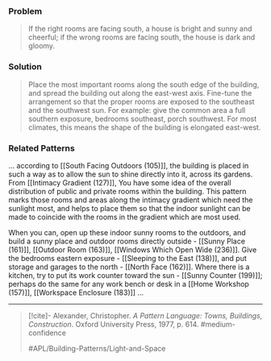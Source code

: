 ### Problem
>If the right rooms are facing south, a house is bright and sunny and cheerful; if the wrong rooms are facing south, the house is dark and gloomy.

### Solution
>Place the most important rooms along the south edge of the building, and spread the building out along the east-west axis.
>Fine-tune the arrangement so that the proper rooms are exposed to the southeast and the southwest sun. For example: give the common area a full southern exposure, bedrooms southeast, porch southwest. For most climates, this means the shape of the building is elongated east-west.


### Related Patterns
... according to [[South Facing Outdoors (105)]], the building is placed in such a way as to allow the sun to shine directly into it, across its gardens. From [[Intimacy Gradient (127)]], You have some idea of the overall distribution of public and private rooms within the building. This pattern marks those rooms and areas along the intimacy gradient which need the sunlight most, and helps to place them so that the indoor sunlight can be made to coincide with the rooms in the gradient which are most used.

When you can, open up these indoor sunny rooms to the outdoors, and build a sunny place and outdoor rooms directly outside - [[Sunny Place (161)]], [[Outdoor Room (163)]], [[Windows Which Open Wide (236)]]. Give the bedrooms eastern exposure - [[Sleeping to the East (138)]], and put storage and garages to the north - [[North Face (162)]]. Where there is a kitchen, try to put its work counter toward the sun - [[Sunny Counter (199)]]; perhaps do the same for any work bench or desk in a [[Home Workshop (157)]], [[Workspace Enclosure (183)]] ...

---

> [!cite]- Alexander, Christopher. _A Pattern Language: Towns, Buildings, Construction_. Oxford University Press, 1977, p. 614.
> #medium-confidence
>
> #APL/Building-Patterns/Light-and-Space
